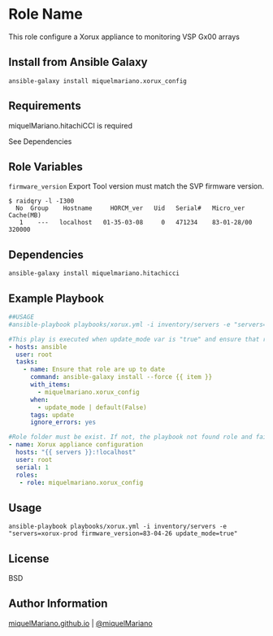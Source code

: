 Role Name
=========

This role configure a Xorux appliance to monitoring VSP Gx00 arrays

Install from Ansible Galaxy
------------------------------------

`ansible-galaxy install miquelmariano.xorux_config`

Requirements
------------

miquelMariano.hitachiCCI is required

See Dependencies

Role Variables
--------------

`firmware_version`
Export Tool version must match the SVP firmware version.
```
$ raidqry -l -I300 
  No  Group    Hostname     HORCM_ver   Uid   Serial#   Micro_ver     Cache(MB)
   1    ---   localhost   01-35-03-08     0   471234    83-01-28/00      320000
```

Dependencies
------------

```
ansible-galaxy install miquelmariano.hitachicci
```

Example Playbook
----------------

```yaml
##USAGE
#ansible-playbook playbooks/xorux.yml -i inventory/servers -e "servers=xorux-prod update_mode=true"

#This play is executed when update_mode var is "true" and ensure that role is up to date. By default update var is "false"
- hosts: ansible
  user: root
  tasks:
    - name: Ensure that role are up to date
      command: ansible-galaxy install --force {{ item }}
      with_items:
        - miquelmariano.xorux_config
      when:
        - update_mode | default(False)
      tags: update
      ignore_errors: yes

#Role folder must be exist. If not, the playbook not found role and fails. You shoud make dir manually "mkdir /etc/ansible/my_role"
- name: Xorux appliance configuration
  hosts: "{{ servers }}:!localhost"
  user: root
  serial: 1
  roles:
   - role: miquelmariano.xorux_config
```

Usage
-------

```
ansible-playbook playbooks/xorux.yml -i inventory/servers -e "servers=xorux-prod firmware_version=83-04-26 update_mode=true"
```

License
-------

BSD

Author Information
------------------

[miquelMariano.github.io](https://miquelmariano.github.io)  | [@miquelMariano](https://twitter.com/miquelMariano)
